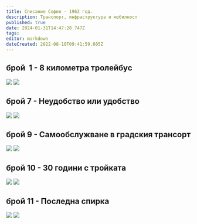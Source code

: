 ```yaml
---
title: Списание София - 1963 год.
description: Транспорт, инфраструктура и мобилност
published: true
date: 2024-01-31T14:47:28.747Z
tags: 
editor: markdown
dateCreated: 2022-08-10T09:41:59.605Z
---
```


## брой  1 - 8 километра тролейбус
<img src="http://46.10.181.183:1518/trinmo/literature/spisanie-sofia/sof_1963_kn1_0012-1.jpg"/>
<img src="http://46.10.181.183:1518/trinmo/literature/spisanie-sofia/sof_1963_kn1_0013-1.jpg"/>

## брой 7 - Неудобство или удобство
<img src="http://46.10.181.183:1518/trinmo/literature/spisanie-sofia/sof_1963_kn7_0012-1.jpg"/>
<img src="http://46.10.181.183:1518/trinmo/literature/spisanie-sofia/sof_1963_kn7_0013-1.jpg"/>

## брой 9 - Самообслужване в градския трансорт
<img src="http://46.10.181.183:1518/trinmo/literature/spisanie-sofia/sof_1963_kn9_0015-1.jpg"/>
<img src="http://46.10.181.183:1518/trinmo/literature/spisanie-sofia/sof_1963_kn9_0016-1.jpg"/>


## брой 10 - 30 години с тройката
<img src="http://46.10.181.183:1518/trinmo/literature/spisanie-sofia/sof_1963_kn10_0025-1.jpg"/>
<img src="http://46.10.181.183:1518/trinmo/literature/spisanie-sofia/sof_1963_kn10_0026-1.jpg"/>

## брой 11 - Последна спирка
<img src="http://46.10.181.183:1518/trinmo/literature/spisanie-sofia/sof_1963_kn11_0015-1.jpg"/>
<img src="http://46.10.181.183:1518/trinmo/literature/spisanie-sofia/sof_1963_kn11_0016-1.jpg"/>
